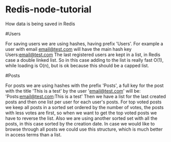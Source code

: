 # Redis-node-tutorial

How data is being saved in Redis

#Users

For saving users we are using hashes, having prefix 'Users'.
For example a user with email email@test.com will have the main hash key Users:email@test.com
The last registered users are kept in a list, in Redis case a double linked list.
So in this case adding to the list is really fast O(1), while loading is O(n), but is ok because this should be a capped list.


#Posts

For posts we are using hashes with the prefix 'Posts', a full key for the post with the title 'This is a test' by the user 'email@test.com' will be:
'Posts:email@test.com:This is a test'
Then we have a list for the last created posts and then one list per user for each user's posts.
For top voted posts we keep all posts in a sorted set ordered by the number of votes, the posts with less votes are first, so when we want to get the top voted posts we have to reverse the list. Also we are using another sorted set with all the posts, in this case sorted by the creation date. In case we would like to browse through all posts we could use this structure, which is much better in access terms than a list.
